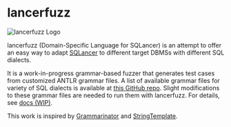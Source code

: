 # lancerfuzz
![lancerfuzz Logo](fig/lancerfuzz_logo.png)

lancerfuzz (Domain-Specific Language for SQLancer) is an attempt to offer an easy way to adapt [SQLancer](https://github.com/sqlancer/sqlancer) to different target DBMSs with different SQL dialects.

It is a work-in-progress grammar-based fuzzer that generates test cases from customized ANTLR grammar files. A list of available grammar files for variety of SQL dialects is available at [this GitHub repo](https://github.com/antlr/grammars-v4/tree/master/sql). Slight modifications to these grammar files are needed to run them with lancerfuzz. For details, see [docs (WIP)](docs/).

This work is inspired by [Grammarinator](https://github.com/renatahodovan/grammarinator) and [StringTemplate](https://github.com/antlr/stringtemplate4/tree/master).